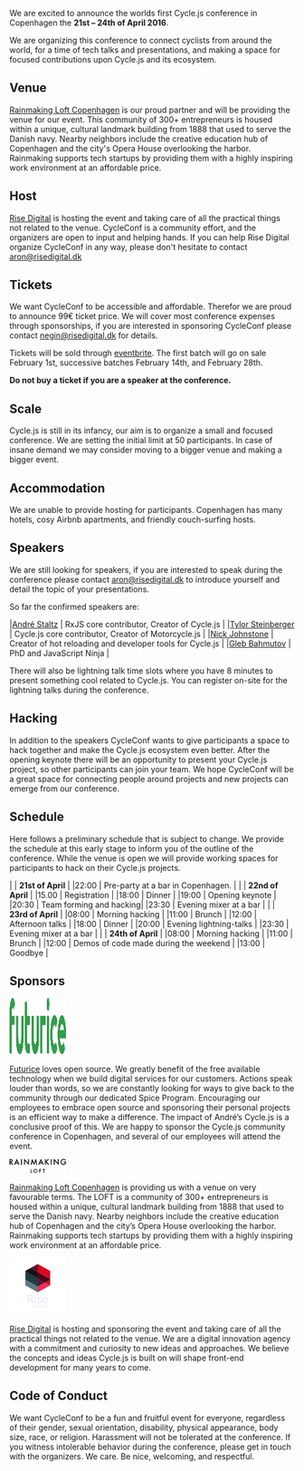 
We are excited to announce the worlds first Cycle.js conference in Copenhagen the __21st – 24th of April 2016__.



We are organizing this conference to connect cyclists from around the world, for a time of tech talks and presentations, and making a space for focused contributions upon Cycle.js and its ecosystem.

## Venue

[Rainmaking Loft Copenhagen](http://www.rainmakingloft.dk) is our proud partner and will be providing the venue for our event. This community of 300+ entrepreneurs is housed within a unique, cultural landmark building from 1888 that used to serve the Danish navy. Nearby neighbors include the creative education hub of Copenhagen and the city's Opera House overlooking the harbor. Rainmaking supports tech startups by providing them with a highly inspiring work environment at an affordable price.

## Host

[Rise Digital](http://risedigital.dk) is hosting the event and taking care of all the practical things not related to the venue. CycleConf is a community effort, and the organizers are open to input and helping hands. If you can help Rise Digital organize CycleConf in any way, please don't hesitate to contact [aron@risedigital.dk](mailto:aron@risedigital.dk)

## Tickets

We want CycleConf to be accessible and affordable.
Therefor we are proud to announce 99€ ticket price.
We will cover most conference expenses through sponsorships, if you are interested in sponsoring CycleConf please contact [negin@risedigital.dk](mailto:negin@risedigital.dk) for details.

Tickets will be sold through [eventbrite](https://www.eventbrite.com/e/cycleconf-2016-tickets-21029885955).
The first batch will go on sale February 1st, successive batches February 14th, and February 28th.

__Do not buy a ticket if you are a speaker at the conference.__

## Scale

Cycle.js is still in its infancy, our aim is to organize a small and focused conference. We are setting the initial limit at 50 participants. In case of insane demand we may consider moving to a bigger venue and making a bigger event.

## Accommodation

We are unable to provide hosting for participants. Copenhagen has many hotels, cosy Airbnb apartments, and friendly couch-surfing hosts.

## Speakers

We are still looking for speakers, if you are interested to speak during the conference please contact [aron@risedigital.dk](mailto:aron@risedigital.dk) to introduce yourself and detail the topic of your presentations.

So far the confirmed speakers are:

|[André Staltz](https://github.com/staltz)        | RxJS core contributor, Creator of Cycle.js          |
|[Tylor Steinberger](https://github.com/tylors)   | Cycle.js core contributor, Creator of Motorcycle.js |
|[Nick Johnstone](https://github.com/widdershin)  | Creator of hot reloading and developer tools for Cycle.js |
|[Gleb Bahmutov](https://github.com/bahmutov)     | PhD and JavaScript Ninja |


There will also be lightning talk time slots where you have 8 minutes to present something cool related to Cycle.js. You can register on-site for the lightning talks during the conference.


## Hacking

In addition to the speakers CycleConf wants to give participants a space to hack together and make the Cycle.js ecosystem even better. After the opening keynote there will be an opportunity to present your Cycle.js project, so other participants can join your team. We hope CycleConf will be a great space for connecting people around projects and new projects can emerge from our conference.

## Schedule

Here follows a preliminary schedule that is subject to change.
We provide the schedule at this early stage to inform you of the outline of the conference.
While the venue is open we will provide working spaces for participants to hack on their Cycle.js projects.

|      | __21st of April__ |
|22:00 | Pre-party at a bar in Copenhagen. |
|      | __22nd of April__ |
|15.00 | Registration            |
|18:00 | Dinner                  |
|19:00 | Opening keynote         |
|20:30 | Team forming and hacking|
|23:30 | Evening mixer at a bar  |
|      | __23rd of April__ |
|08:00 | Morning hacking |
|11:00 | Brunch |
|12:00 | Afternoon talks |
|18:00 | Dinner |
|20:00 | Evening lightning-talks |
|23:30 | Evening mixer at a bar |
|      | __24th of April__ |
|08:00 | Morning hacking |
|11:00 | Brunch |
|12:00 | Demos of code made during the weekend |
|13:00 | Goodbye |

## Sponsors

<img src="/img/futurice-logo--green.svg" alt="Futurice logo" width="100" height="100">

[Futurice](http://futurice.com) loves open source. We greatly benefit of the free available technology when we build digital services for our customers. Actions speak louder than words, so we are constantly looking for ways to give back to the community through our dedicated Spice Program. Encouraging our employees to embrace open source and sponsoring their personal projects is an efficient way to make a difference. The impact of André’s Cycle.js is a conclusive proof of this. We are happy to sponsor the Cycle.js community conference in Copenhagen, and several of our employees will attend the event.

<img src="/img/rainmaking-logo.png" alt="Rainmaking logo" width="100">

[Rainmaking Loft Copenhagen](http://www.rainmakingloft.dk) is providing us with a venue on very favourable terms. The LOFT is a community of 300+ entrepreneurs is housed within a unique, cultural landmark building from 1888 that used to serve the Danish navy. Nearby neighbors include the creative education hub of Copenhagen and the city’s Opera House overlooking the harbor. Rainmaking supports tech startups by providing them with a highly inspiring work environment at an affordable price.

<img src="/img/rise-logo.svg" alt="Rise Digital logo" width="100">

[Rise Digital](http://risedigital.dk/) is hosting and sponsoring the event and taking care of all the practical things not related to the venue. We are a digital innovation agency with a commitment and curiosity to new ideas and approaches. We believe the concepts and ideas Cycle.js is built on will shape front-end development for many years to come.

## Code of Conduct

We want CycleConf to be a fun and fruitful event for everyone, regardless of their gender, sexual orientation, disability, physical appearance, body size, race, or religion.
Harassment will not be tolerated at the conference.
If you witness intolerable behavior during the conference, please get in touch with the organizers. We care.
Be nice, welcoming, and respectful.
